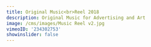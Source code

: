 ```yaml
---
title: Original Music<br>Reel 2018
description: Original Music for Advertising and Art
image: /cms/images/Music Reel v2.jpg
vimeoID: '234302753'
showinslider: false
---
```







































